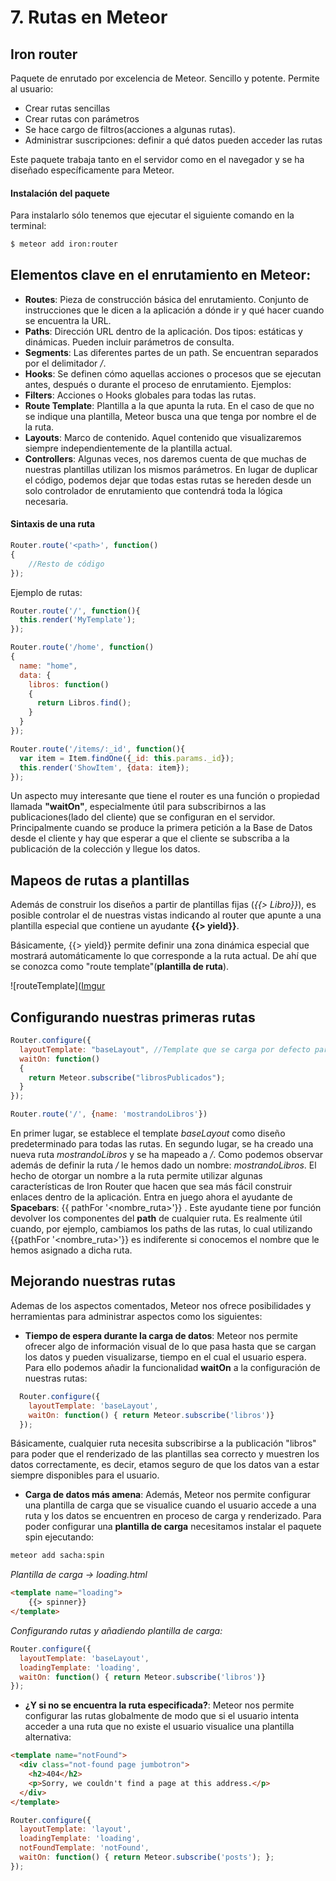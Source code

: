 # 7. Rutas en Meteor

## Iron router

Paquete de enrutado por excelencia de Meteor. Sencillo y potente. Permite al usuario:
- Crear rutas sencillas
- Crear rutas con parámetros
- Se hace cargo de filtros(acciones a algunas rutas).
- Administrar suscripciones: definir a qué datos pueden acceder las rutas

Este paquete trabaja tanto en el servidor como en el navegador y se ha diseñado específicamente para Meteor.

#### Instalación del paquete
Para instalarlo sólo tenemos que ejecutar el siguiente comando en la terminal:

```bash
$ meteor add iron:router
```

## Elementos clave en el enrutamiento en Meteor:
- **Routes**: Pieza de construcción básica del enrutamiento. Conjunto de instrucciones que le dicen a la aplicación a dónde ir y qué hacer cuando se encuentra la URL.
- **Paths**: Dirección URL dentro de la aplicación. Dos tipos: estáticas y dinámicas. Pueden incluir parámetros de consulta.
- **Segments**: Las diferentes partes de un path. Se encuentran separados por el delimitador */*.
- **Hooks**: Se definen cómo aquellas acciones o procesos que se ejecutan antes, después o durante el proceso de enrutamiento. Ejemplos:
- **Filters**: Acciones o Hooks globales para todas las rutas.
- **Route Template**: Plantilla a la que apunta la ruta. En el caso de que no se indique una plantilla, Meteor busca una que tenga por nombre el de la ruta.
- **Layouts**: Marco de contenido. Aquel contenido que visualizaremos siempre independientemente de la plantilla actual.
- **Controllers**: Algunas veces, nos daremos cuenta de que muchas de nuestras plantillas utilizan los mismos parámetros. En lugar de duplicar el código, podemos dejar que todas estas rutas se hereden desde un solo controlador de enrutamiento que contendrá toda la lógica necesaria.


#### Sintaxis de una ruta

```javascript
Router.route('<path>', function()
{
    //Resto de código
});
```

Ejemplo de rutas:

```javascript
Router.route('/', function(){
  this.render('MyTemplate');
});
```

```javascript
Router.route('/home', function()
{
  name: "home",
  data: {
    libros: function()
    {
      return Libros.find();
    }
  }
});
```
```javascript
Router.route('/items/:_id', function(){
  var item = Item.findOne({_id: this.params._id});
  this.render('ShowItem', {data: item});
});
```

Un aspecto muy interesante que tiene el router es una función o propiedad llamada **"waitOn"**, especialmente útil para subscribirnos a las publicaciones(lado del cliente) que se configuran en el servidor. Principalmente cuando se produce la primera petición a la Base de Datos desde el cliente y hay que esperar a que el cliente se subscriba a la publicación de la colección y llegue los datos.

## Mapeos de rutas a plantillas

Además de construir los diseños a partir de plantillas fijas (*{{> Libro}}*), es posible controlar el <body> de nuestras vistas indicando al router que apunte a una plantilla especial que contiene un ayudante **{{> yield}}**.

Básicamente, {{> yield}} permite definir una zona dinámica especial que mostrará automáticamente lo que corresponde a la ruta actual. De ahí que se conozca como "route template"(**plantilla de ruta**).

![routeTemplate]([Imgur](http://i.imgur.com/z4jvgqZ.png)

## Configurando nuestras primeras rutas

```javascript
Router.configure({
  layoutTemplate: "baseLayout", //Template que se carga por defecto para todas las "vistas"
  waitOn: function()
  {
    return Meteor.subscribe("librosPublicados");
  }
});

Router.route('/', {name: 'mostrandoLibros'})
```

En primer lugar, se establece el template *baseLayout* como diseño predeterminado para todas las rutas.
En segundo lugar, se ha creado una nueva ruta *mostrandoLibros* y se ha mapeado a */*.
Como podemos observar además de definir la ruta */* le hemos dado un nombre: *mostrandoLibros*. El hecho de otorgar un nombre a la ruta permite utilizar algunas características de Iron Router que hacen que sea más fácil construir enlaces dentro de la aplicación.
Entra en juego ahora el ayudante de **Spacebars**: {{ pathFor '<nombre_ruta>'}} . Este ayudante tiene por función devolver los componentes del **path** de cualquier ruta. Es realmente útil cuando, por ejemplo, cambiamos los paths de las rutas, lo cual utilizando {{pathFor '<nombre_ruta>'}} es indiferente si conocemos el nombre que le hemos asignado a dicha ruta.

## Mejorando nuestras rutas

Ademas de los aspectos comentados, Meteor nos ofrece posibilidades y herramientas para administrar aspectos como los siguientes:

- **Tiempo de espera durante la carga de datos**: Meteor nos permite ofrecer algo de información visual de lo que pasa hasta que se cargan los datos y pueden visualizarse, tiempo en el cual el usuario espera. Para ello podemos añadir la funcionalidad **waitOn** a la configuración de nuestras rutas:

```javascript
  Router.configure({
    layoutTemplate: 'baseLayout',
    waitOn: function() { return Meteor.subscribe('libros')}
  });
```

Básicamente, cualquier ruta necesita subscribirse a la publicación "libros" para poder que el renderizado de las plantillas sea correcto y muestren los datos correctamente, es decir, etamos seguro de que los datos van a estar siempre disponibles para el usuario.

- **Carga de datos más amena**: Además, Meteor nos permite configurar una plantilla de carga que se visualice cuando el usuario accede a una ruta y los datos se encuentren en proceso de carga y renderizado.
Para poder configurar una **plantilla de carga** necesitamos instalar el paquete spin ejecutando:

```bash
meteor add sacha:spin
```

*Plantilla de carga -> loading.html*
```html
<template name="loading">
    {{> spinner}}
</template>
```

*Configurando rutas y añadiendo plantilla de carga:*
```javascript
Router.configure({
  layoutTemplate: 'baseLayout',
  loadingTemplate: 'loading',
  waitOn: function() { return Meteor.subscribe('libros')}
});
```
- **¿Y si no se encuentra la ruta especificada?**: Meteor nos permite configurar las rutas globalmente de modo que si el usuario intenta acceder a una ruta que no existe el usuario visualice una plantilla alternativa:
```html
<template name="notFound">
  <div class="not-found page jumbotron">
    <h2>404</h2>
    <p>Sorry, we couldn't find a page at this address.</p>
  </div>
</template>
```
```javascript
Router.configure({  
  layoutTemplate: 'layout',  
  loadingTemplate: 'loading',  
  notFoundTemplate: 'notFound',  
  waitOn: function() { return Meteor.subscribe('posts'); };
});
```
